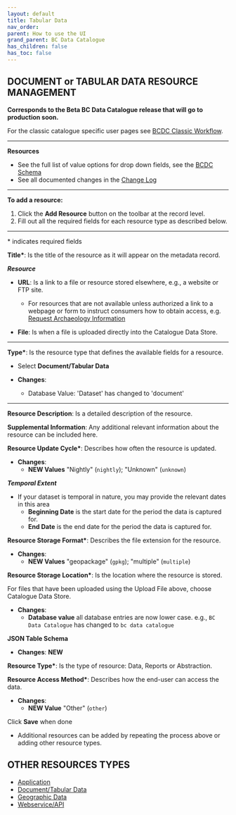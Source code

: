 ```yaml
---
layout: default
title: Tabular Data 
nav_order: 
parent: How to use the UI
grand_parent: BC Data Catalogue
has_children: false
has_toc: false
---
```


## DOCUMENT or TABULAR DATA RESOURCE MANAGEMENT

**Corresponds to the Beta BC Data Catalogue release that will go to production soon.**

For the classic catalogue specific user pages see [BCDC Classic Workflow](https://bcgov.github.io/data-publication/pages/dps_bcdc_classic_w.html).


---------------
**Resources**
+ See the full list of value options for drop down fields, see the [BCDC Schema](https://cat.data.gov.bc.ca/api/3/action/scheming_dataset_schema_show?type=bcdc_dataset)
+ See all documented changes in the [Change Log](https://github.com/bcgov/ckan-ui/blob/master/pages/beta_schema_changes.md#application-resource-level-changes)


---------------

**To add a resource:**
1. Click the **Add Resource** button on the toolbar at the record level.
1. Fill out all the required fields for each resource type as described below.


---------------
\* indicates required fields

**Title\***: Is the title of the resource as it will appear on the metadata record. 

**_Resource_**

+ **URL**: Is a link to a file or resource stored elsewhere, e.g., a website or FTP site.
    - For resources that are not available unless authorized a link to a webpage or form to instruct consumers how to obtain access, e.g. [Request Archaeology Information](https://catalogue.data.gov.bc.ca/dataset/a6d58d20-8e19-46ba-b5a0-f02e436fa765/resource/cbbd35ea-8ddb-4cb4-b717-d897e5303dc3)

+ **File**: Is when a file is uploaded directly into the Catalogue Data Store.


---------------

**Type\***: Is the resource type that defines the available fields for a resource.
+ Select **Document/Tabular Data**

+ **Changes**:
    - Database Value: 'Dataset' has changed to 'document'

---------------

**Resource Description**: Is a detailed description of the resource.

**Supplemental Information**: Any additional relevant information about the resource can be included here.

**Resource Update Cycle\***: Describes how often the resource is updated.

+ **Changes**:
    - **NEW Values** "Nightly" (`nightly`); "Unknown" (`unknown`)

**_Temporal Extent_**

+ If your dataset is temporal in nature, you may provide the relevant dates in this area
    - **Beginning Date** is the start date for the period the data is captured for.
    - **End Date** is the end date for the period the data is captured for. 

**Resource Storage Format\***: Describes the file extension for the resource.

+ **Changes**:
   - **NEW Values** "geopackage" (`gpkg`); "multiple" (`multiple`)

**Resource Storage Location\***: Is the location where the resource is stored.

For files that have been uploaded using the Upload File above, choose Catalogue Data Store.

+ **Changes**:
   - **Database value** all database entries are now lower case. e.g., `BC Data Catalogue` has changed to `bc data catalogue`


**JSON Table Schema**

+ **Changes**: **NEW**

**Resource Type\***: Is the type of resource: Data, Reports or Abstraction.

**Resource Access Method\***: Describes how the end-user can access the data.

+ **Changes**:
   - **NEW Value** "Other" (`other`)

Click **Save** when done

+ Additional resources can be added by repeating the process above or adding other resource types.


## OTHER RESOURCES TYPES
- [Application](./dps_bcdc_w_application.md)
- [Document/Tabular Data](./dps_bcdc_w_dataset.md/)
- [Geographic Data](./dps_bcdc_w_geographic_dataset.md)
- [Webservice/API](./dps_bcdc_w_webservice_api.md)
